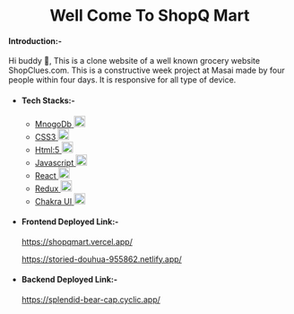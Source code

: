  <h1 align="center">Well Come To ShopQ Mart</h1>
<h4>Introduction:-</h4>
<p>Hi buddy 👋, This is a clone website of a well known grocery website ShopClues.com.
   This is a constructive week project at Masai made by four people within four days.
   It is responsive for all type of device.
 </p>
 
 
<ul>     
            <li>
                <h4>Tech Stacks:-</h4>
                <ul>
                    <li>
                        <a href="https://www.mongodb.com/" target="_blank" rel="noreferrer">
                            <span>MnogoDb</span>
                            <img src="https://i.ytimg.com/an/K_m2976Yvbx-TyDLw7n1WA/featured_channel.jpg?v=6176c4d2" alt="bootstrap"
                                width="20" height="20" />
                        </a>
                    </li>
                    <li>
                        <a href="https://www.w3schools.com/css/" target="_blank" rel="noreferrer">
                            <span>CSS3</span>
                            <img src="https://cdn-icons-png.flaticon.com/128/5968/5968242.png" alt="css3" width="20"
                                height="20" />
                        </a>
                    </li>
                    <li>
                        <a href="https://www.w3.org/html/" target="_blank" rel="noreferrer">
                            <span>Html:5</span>
                            <img src="https://cdn-icons-png.flaticon.com/128/5968/5968267.png" alt="html5" width="20"
                                height="20" />
                        </a>
                    </li>
                    <li>
                        <a href="https://developer.mozilla.org/en-US/docs/Web/JavaScript" target="_blank"
                            rel="noreferrer">
                            <span>Javascript</span>
                            <img src="https://cdn-icons-png.flaticon.com/128/5968/5968292.png" alt="javascript"
                                width="20" height="20" />
                        </a>
                    </li>
                    <li>
                        <a href="https://reactjs.org/" target="_blank" rel="noreferrer">
                            <span>React</span>
                            <img src="https://cdn-icons-png.flaticon.com/128/1126/1126012.png" alt="react" width="20"
                                height="20" />
                        </a>
                    </li>
                    <li>
                        <a href="https://redux.js.org" target="_blank" rel="noreferrer">
                            <span>Redux</span>
                            <img src="https://encrypted-tbn0.gstatic.com/images?q=tbn:ANd9GcQuhGoDZOt4pfspBv9Wl8XrVkr5mtQtTV2-ZbCBW8hVAA&s"
                                alt="redux" width="20" height="20" />
                        </a>
                    </li>
                     <li>
                        <a href="https://redux.js.org" target="_blank" rel="noreferrer">
                            <span>Chakra UI</span>
                            <img src="https://encrypted-tbn0.gstatic.com/images?q=tbn:ANd9GcT1r9zrqpw22G5lG84Ve50fpxkOuFVq8LxhbNq0jilkANT7IDub59zpo_coUmkMMFAVzK8&usqp=CAU"
                                alt="redux" width="20" height="20" />
                        </a>
                    </li>
                </ul>
            </li>
             <li>
                <h4>Frontend Deployed Link:-</h4>
                <p><a href="https://shopqmart.vercel.app/">https://shopqmart.vercel.app/</a></p>
              <p><a href="https://storied-douhua-955862.netlify.app/">https://storied-douhua-955862.netlify.app/</a></p>
            </li>
            <li>
                <h4>Backend Deployed Link:-</h4>
                <p><a href="https://splendid-bear-cap.cyclic.app/">https://splendid-bear-cap.cyclic.app/</a></p>
            </li>
        </ul>
